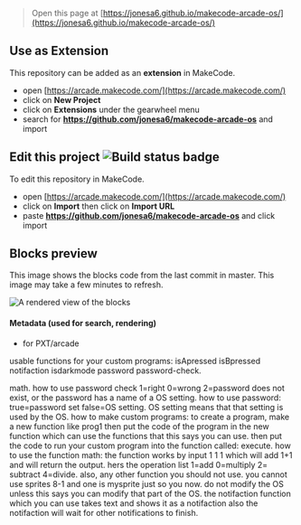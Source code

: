  


> Open this page at [https://jonesa6.github.io/makecode-arcade-os/](https://jonesa6.github.io/makecode-arcade-os/)

## Use as Extension

This repository can be added as an **extension** in MakeCode.

* open [https://arcade.makecode.com/](https://arcade.makecode.com/)
* click on **New Project**
* click on **Extensions** under the gearwheel menu
* search for **https://github.com/jonesa6/makecode-arcade-os** and import

## Edit this project ![Build status badge](https://github.com/jonesa6/makecode-arcade-os/workflows/MakeCode/badge.svg)

To edit this repository in MakeCode.

* open [https://arcade.makecode.com/](https://arcade.makecode.com/)
* click on **Import** then click on **Import URL**
* paste **https://github.com/jonesa6/makecode-arcade-os** and click import

## Blocks preview

This image shows the blocks code from the last commit in master.
This image may take a few minutes to refresh.

![A rendered view of the blocks](https://github.com/jonesa6/makecode-arcade-os/raw/master/.github/makecode/blocks.png)

#### Metadata (used for search, rendering)

* for PXT/arcade
<script src="https://makecode.com/gh-pages-embed.js"></script><script>makeCodeRender("{{ site.makecode.home_url }}", "{{ site.github.owner_name }}/{{ site.github.repository_name }}");</script>




usable functions for your custom programs: isApressed isBpressed notifaction isdarkmode password password-check.

math. how to use password check 1=right 0=wrong 2=password does not exist, or the password has a name of a OS setting. how to use password: true=password set false=OS setting. OS setting means that that setting is used by the OS. how to make custom programs: to create a program, make a new function like prog1 then put the code of the program in the new function which can use the functions that this says you can use. then put the code to run your custom program into the function called: execute. how to use the function math: the function works by input 1 1 1 which will add 1+1 and will return the output. hers the operation list 1=add 0=multiply 2= subtract 4=divide. also, any other function you should not use. you cannot use sprites 8-1 and one is mysprite just so you now. do not modify the OS unless this says you can modify that part of the OS. the notifaction function which you can use takes text and shows it as a notifaction also the notifaction will wait for other notifications to finish.
 